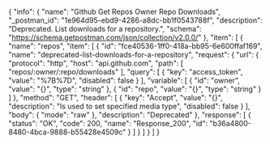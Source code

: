 {
  "info": {
    "name": "Github Get Repos Owner Repo Downloads",
    "_postman_id": "1e964d95-ebd9-4286-a8dc-bb1f0543788f",
    "description": "Deprecated. List downloads for a repository.",
    "schema": "https://schema.getpostman.com/json/collection/v2.0.0/"
  },
  "item": [
    {
      "name": "repos",
      "item": [
        {
          "id": "fce40536-1ff0-418a-bb95-6e600ffaf169",
          "name": "deprecated-list-downloads-for-a-repository",
          "request": {
            "url": {
              "protocol": "http",
              "host": "api.github.com",
              "path": [
                "repos/:owner/:repo/downloads"
              ],
              "query": [
                {
                  "key": "access_token",
                  "value": "%7B%7D",
                  "disabled": false
                }
              ],
              "variable": [
                {
                  "id": "owner",
                  "value": "{}",
                  "type": "string"
                },
                {
                  "id": "repo",
                  "value": "{}",
                  "type": "string"
                }
              ]
            },
            "method": "GET",
            "header": [
              {
                "key": "Accept",
                "value": "{}",
                "description": "Is used to set specified media type",
                "disabled": false
              }
            ],
            "body": {
              "mode": "raw"
            },
            "description": "Deprecated"
          },
          "response": [
            {
              "status": "OK",
              "code": 200,
              "name": "Response_200",
              "id": "b36a4800-8480-4bca-9888-b55428e4509c"
            }
          ]
        }
      ]
    }
  ]
}
